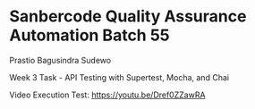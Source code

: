 # Sanbercode Quality Assurance Automation Batch 55

Prastio Bagusindra Sudewo

Week 3 Task - API Testing with Supertest, Mocha, and Chai

Video Execution Test: https://youtu.be/Dref0ZZawRA